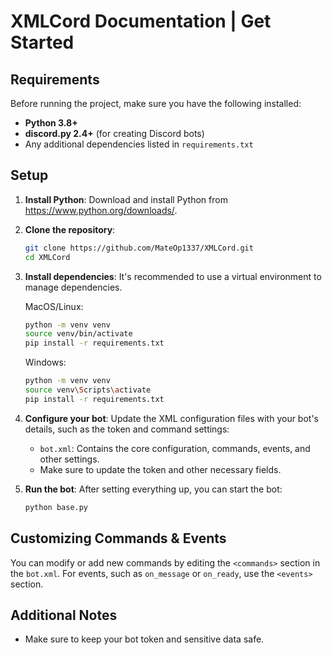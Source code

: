 # XMLCord Documentation | Get Started

## Requirements
Before running the project, make sure you have the following installed:

- **Python 3.8+**
- **discord.py 2.4+** (for creating Discord bots)
- Any additional dependencies listed in `requirements.txt`

## Setup

1. **Install Python**:
   Download and install Python from https://www.python.org/downloads/.
   
2. **Clone the repository**:
   ```bash
   git clone https://github.com/MateOp1337/XMLCord.git
   cd XMLCord
   ```

3. **Install dependencies**:
   It's recommended to use a virtual environment to manage dependencies.

   MacOS/Linux:
   ```bash
   python -m venv venv
   source venv/bin/activate
   pip install -r requirements.txt
   ```

   Windows:
   ```bash
   python -m venv venv
   source venv\Scripts\activate
   pip install -r requirements.txt
   ```

4. **Configure your bot**:
   Update the XML configuration files with your bot's details, such as the token and command settings:
   - `bot.xml`: Contains the core configuration, commands, events, and other settings.
   - Make sure to update the token and other necessary fields.

5. **Run the bot**:
   After setting everything up, you can start the bot:
   ```bash
   python base.py
   ```

## Customizing Commands & Events

You can modify or add new commands by editing the `<commands>` section in the `bot.xml`. For events, such as `on_message` or `on_ready`, use the `<events>` section.

## Additional Notes

- Make sure to keep your bot token and sensitive data safe.

